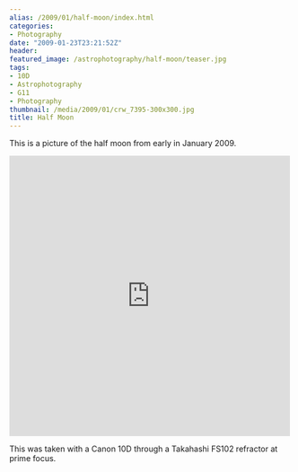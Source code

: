 ```yaml
---
alias: /2009/01/half-moon/index.html
categories:
- Photography
date: "2009-01-23T23:21:52Z"
header:
featured_image: /astrophotography/half-moon/teaser.jpg
tags:
- 10D
- Astrophotography
- G11
- Photography
thumbnail: /media/2009/01/crw_7395-300x300.jpg
title: Half Moon
---
```

This is a picture of the half moon from early in January 2009.

<iframe src="https://www.flickr.com/photos/seanhoughton/5210497115/player/" width="500" height="500" frameborder="0" allowfullscreen webkitallowfullscreen mozallowfullscreen oallowfullscreen msallowfullscreen></iframe>

This was taken with a Canon 10D through a Takahashi FS102 refractor at prime focus.

